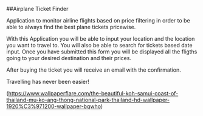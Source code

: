 ##Airplane Ticket Finder

Application to monitor airline flights based on price filtering in order to be able to always find the best plane tickets pricewise.

With this Application you will be able to input your location and the location you want to travel to. You will also be able to search for tickets based date input.
Once you have submitted this form you will be displayed all the fligths going to your desired destination and their prices.

After buying the ticket you will receive an email with the confirmation.

Travelling has never been easier!

(https://www.wallpaperflare.com/the-beautiful-koh-samui-coast-of-thailand-mu-ko-ang-thong-national-park-thailand-hd-wallpaper-1920%C3%971200-wallpaper-bqwho)

